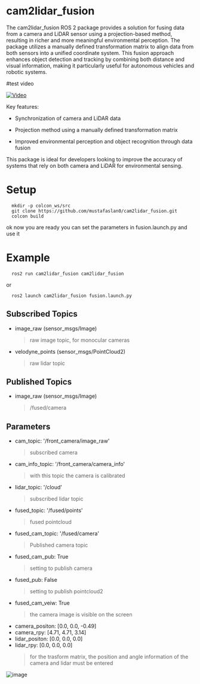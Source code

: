 # cam2lidar_fusion
The cam2lidar_fusion ROS 2 package provides a solution for fusing data from a camera and LiDAR sensor using a projection-based method, resulting in richer and more meaningful environmental perception. The package utilizes a manually defined transformation matrix to align data from both sensors into a unified coordinate system. This fusion approach enhances object detection and tracking by combining both distance and visual information, making it particularly useful for autonomous vehicles and robotic systems.

#test video

[![Video](https://img.youtube.com/vi/DJlzY6ZQrGw/maxresdefault.jpg)](https://www.youtube.com/watch?v=DJlzY6ZQrGw)

Key features:

- Synchronization of camera and LiDAR data
* Projection method using a manually defined transformation matrix
+ Improved environmental perception and object recognition through data fusion
  
This package is ideal for developers looking to improve the accuracy of systems that rely on both camera and LiDAR for environmental sensing.

# Setup


      mkdir -p colcon_ws/src
      git clone https://github.com/mustafaslan0/cam2lidar_fusion.git
      colcon build
ok now you are ready you can set the parameters in fusion.launch.py and use it
# Example
  
      ros2 run cam2lidar_fusion cam2lidar_fusion
or

      ros2 launch cam2lidar_fusion fusion.launch.py



## Subscribed Topics

  + image_raw (sensor_msgs/Image)
    > raw image topic, for monocular cameras
  + velodyne_points (sensor_msgs/PointCloud2)
    > raw lidar topic

## Published Topics

  + image_raw (sensor_msgs/Image)
    >/fused/camera

## Parameters

  + cam_topic: '/front_camera/image_raw'
    >subscribed camera
  + cam_info_topic: '/front_camera/camera_info'
    >with this topic the camera is calibrated
  + lidar_topic: '/cloud'
    >subscribed lidar topic
  + fused_topic: '/fused/points'
    >fused pointcloud
  + fused_cam_topic: '/fused/camera'
    > Published camera topic
  + fused_cam_pub: True
    >setting to publish camera
  + fused_pub: False
    >setting to publish pointcloud2
  + fused_cam_veiw: True
    > the camera image is visible on the screen
  + camera_positon: [0.0, 0.0, -0.49]
  + camera_rpy: [4.71, 4.71, 3.14] 
  + lidar_positon: [0.0, 0.0, 0.0]
  + lidar_rpy: [0.0, 0.0, 0.0]
     > for the trasform matrix, the position and angle information of the camera and lidar must be entered



![image](https://github.com/user-attachments/assets/df7ee5cd-9448-4c80-ad04-cb9450c62358)

                
                
               



      
      

      

      

  
